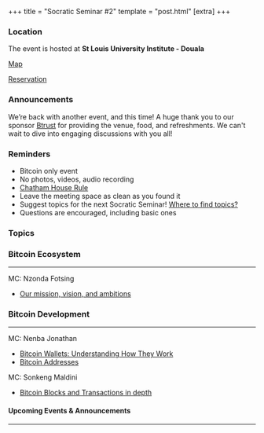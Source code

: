 +++
title = "Socratic Seminar #2"
template = "post.html"
[extra]
+++

### Location

The event is hosted at **St Louis University Institute - Douala**

[Map](https://maps.app.goo.gl/cvSJw6DpbU6m4pfH6?g_st=iwb)  

[Reservation](https://lu.ma/cgsm389f)  

### Announcements

We’re back with another event, and this time! A huge thank you to our sponsor [Btrust](https://www.btrust.tech/) for providing the venue, food, and refreshments. We can't wait to dive into engaging discussions with you all!

### Reminders

   - Bitcoin only event
   - No photos, videos, audio recording
   - [Chatham House Rule](https://www.chathamhouse.org/about-us/chatham-house-rule)
   - Leave the meeting space as clean as you found it
   - Suggest topics for the next Socratic Seminar! [Where to find topics?](/about/find-topics)
   - Questions are encouraged, including basic ones

### Topics

### Bitcoin Ecosystem

---

MC: Nzonda Fotsing

- [Our mission, vision, and ambitions](https://x.com/BitcoinSophist)

### Bitcoin Development

---

MC: Nenba Jonathan

- [Bitcoin Wallets: Understanding How They Work](https://bitcoin.org/en/how-it-works)
- [Bitcoin Addresses](https://bitcoin.design/guide/glossary/address/)



MC: Sonkeng Maldini

- [Bitcoin Blocks and Transactions in depth ](https://sdmg15.com/)

#### Upcoming Events & Announcements

---
